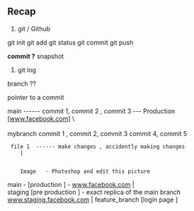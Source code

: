 ## Recap 

1. git / Github 

git init 
git add 
git status
git commit 
git push 


**commit ?** 
snapshot 

1. git log 


branch ?? 

pointer to a commit 


main ------  commit 1, commit 2 , commit 3  --- Production [www.facebook.com]
    \   
     \
     mybranch  commit 1 , commit 2, commit 3 
                commit 4, commit 5


     file 1  ------ make changes , accidently making changes
        |
        
     
        Image   - Photoshop and edit this picture 



main        - [production ]  - www.facebook.com
    |                           
    staging  [pre production ] - exact replica of the main branch www.staging.facebook.com
    |
    feature_branch [login page ]
   






